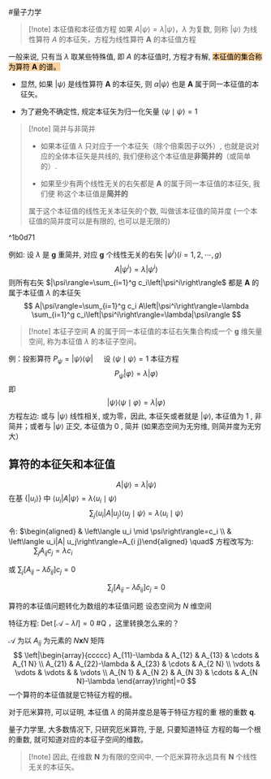 #量子力学 

>[!note] 本征值和本征值方程
>如果 $A|\psi\rangle=\lambda|\psi\rangle$，$\lambda$ 为复数, 则称 $|\psi\rangle$ 为线性算符 $A$ 的本征矢，方程为线性算符 $\boldsymbol{A}$ 的本征值方程

一般来说, 只有当 $\lambda$ 取某些特殊值, 即 $A$ 的本征值时, 方程才有解, <mark style="background: #FFB86CA6;">本征值的集合称为算符 $\boldsymbol{A}$ 的谱。</mark>

* 显然, 如果 $|\psi\rangle$ 是线性算符 $\boldsymbol{A}$ 的本征矢, 则 $\alpha|\psi\rangle$ 也是 $\boldsymbol{A}$ 属于同一本征值的本征矢。

* 为了避免不确定性, 规定本征矢为归一化矢量 $\langle\psi \mid \psi\rangle=1$


>[!note] 简并与非简并
>
>* 如果本征值 $\lambda$ 只对应于一个本征矢（除个倍乘因子以外）, 也就是说对应的全体本征矢是共线的, 我们便称这个本征值是**非简并的**（或简单的）.
>
>* 如果至少有两个线性无关的右矢都是 $\boldsymbol{A}$ 的属于同一本征值的本征矢, 我们便 称这个本征值是**简并的**
>
>属于这个本征值的线性无关本征矢的个数, 叫做该本征值的简并度 (一个本征值的简并度可以是有限的, 也可以是无限的)

^1b0d71


例如: 设 $\lambda$ 是 $\boldsymbol{g}$ 重简并, 对应 $\boldsymbol{g}$ 个线性无关的右矢 $\left|\psi^i\right\rangle(i=1,2, \cdots, g)$
$$
A\left|\psi^i\right\rangle=\lambda\left|\psi^i\right\rangle
$$
则所有右矢 $|\psi\rangle=\sum_{i=1}^g c_i\left|\psi^i\right\rangle$ 都是 $\boldsymbol{A}$ 的属于本征值 $\lambda$ 的本征矢
$$
A|\psi\rangle=\sum_{i=1}^g c_i A\left|\psi^i\right\rangle=\lambda \sum_{i=1}^g c_i\left|\psi^i\right\rangle=\lambda|\psi\rangle
$$

>[!note] 本征子空间
>$\boldsymbol{A}$ 的属于同一本征值的本征右矢集合构成一个 $\boldsymbol{g}$ 维矢量空间, 称为本征值 $\lambda$ 的本征子空间。


例：投影算符
$P_\psi=|\psi\rangle\langle\psi| \quad$ 设 $\langle\psi \mid \psi\rangle=1$
本征方程
$$
P_\psi|\varphi\rangle=\lambda|\varphi\rangle
$$
即
$$
|\psi\rangle\langle\psi \mid \varphi\rangle=\lambda|\varphi\rangle
$$
方程左边: 或与 $|\psi\rangle$ 线性相关, 或为零，因此, 本征矢或者就是 $|\psi\rangle$, 本征值为 1 , 非简并；或者与 $|\psi\rangle$ 正交, 本征值为 0 , 简并 (如果态空间为无穷维, 则简并度为无穷大）

## 算符的本征矢和本征值

$$
A|\psi\rangle=\lambda|\psi\rangle
$$
在基 $\left\{\left|u_i\right\rangle\right\}$ 中 $\left\langle u_i|A| \psi\right\rangle=\lambda\left\langle u_i \mid \psi\right\rangle$
$$
\sum_j\left\langle u_i|A| u_j\right\rangle\left\langle u_j \mid \psi\right\rangle=\lambda\left\langle u_i \mid \psi\right\rangle
$$

令: $\begin{aligned} & \left\langle u_i \mid \psi\right\rangle=c_i \\ & \left\langle u_i|A| u_j\right\rangle=A_{i j}\end{aligned} \quad$ 方程改写为: $\quad \quad \quad \sum_j A_{i j} c_j=\lambda c_i$

或 $\sum_j\left[A_{i j}-\lambda \delta_{i j}\right] c_j=0$

$$
\sum_j\left[A_{i j}-\lambda \delta_{i j}\right] c_j=0
$$

算符的本征值问题转化为数组的本征值问题 设态空间为 $N$ 维空间

特征方程: $\operatorname{Det}[\mathscr{A}-\lambda I]=0$ #Q ，这里转换怎么来的？

$\mathscr{A}$ 为以 $A_{i j}$ 为元素的 $N \mathbf{x} N$ 矩阵
$$
\left|\begin{array}{ccccc}
A_{11}-\lambda & A_{12} & A_{13} & \cdots & A_{1 N} \\
A_{21} & A_{22}-\lambda & A_{23} & \cdots & A_{2 N} \\
\vdots & \vdots & \vdots & & \vdots \\
A_{N 1} & A_{N 2} & A_{N 3} & \cdots & A_{N N}-\lambda
\end{array}\right|=0
$$
一个算符的本征值就是它特征方程的根。 

对于厄米算符, 可以证明, 本征值 $\lambda$ 的简并度总是等于特征方程的重 根的重数 $\boldsymbol{q}$.

量子力学里, 大多数情况下, 只研究厄米算符, 于是, 只要知道特征 方程的每一个根的重数, 就可知道对应的本征子空间的维数。

>[!note] 因此, 在维数 $\boldsymbol{N}$ 为有限的空间中, 一个厄米算符永远具有 $\boldsymbol{N}$ 个线性无关的本征矢。